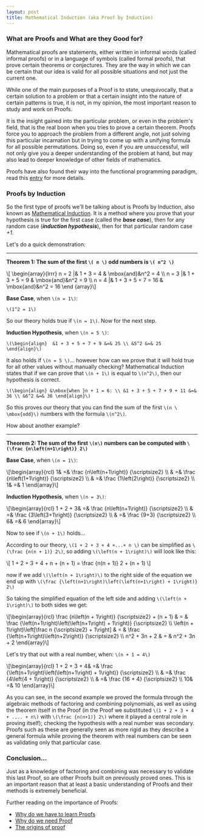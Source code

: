```yaml
---
layout: post
title: Mathematical Induction (aka Proof by Induction)
---
```

### What are Proofs and What are they Good for?
Mathematical proofs are statements, either written in informal words (called informal proofs) or in a language of symbols (called formal proofs), that prove certain theorems or conjectures. They are the way in which we can be certain that our idea is valid for all possible situations and not just the current one.

While one of the main purposes of a Proof is to state, unequivocally, that a certain solution to a problem or that a certain insight into the nature of certain patterns is true, it is not, in my opinion, the most important reason to study and work on Proofs.

It is the insight gained into the particular problem, or even in the problem's field, that is the real boon when you tries to prove a certain theorem. Proofs force you to approach the problem from a different angle, not just solving this particular incarnation but in trying to come up with a unifying formula for all possible permutations. Doing so, even if you are unsuccessful, will not only give you a deeper understanding of the problem at hand, but may also lead to deeper knowledge of other fields of mathematics.

Proofs have also found their way into the functional programming paradigm, read this [entry](http://en.wikipedia.org/wiki/Curry-Howard_correspondence) for more details.

### Proofs by Induction
So the first type of proofs we'll be talking about is Proofs by Induction, also known as [Mathematical Induction](http://en.wikipedia.org/wiki/Mathematical_induction). It is a method where you prove that your hypothesis is true for the first case (called the ***base case***), then for any random case (***induction hypothesis***), then for that particular random case *+1*.

Let's do a quick demonstration:
***
**Theorem 1: The sum of the first `\( n \)` odd numbers is `\( n^2 \)`**
<div>
\[ \begin{array}{lrrr}
n = 2 |& 1 + 3 = 4 & \mbox{and}&n^2 = 4 \\
n = 3 |& 1 + 3 + 5 = 9 & \mbox{and}&n^2 = 9 \\
n = 4 |& 1 + 3 + 5 + 7 = 16 & \mbox{and}&n^2 = 16
\end {array}\]
</div>

**Base Case**, when `\(n = 1\)`:

`\(1^2 = 1\)`

So our theory holds true if `\(n = 1\)`. Now for the next step.

**Induction Hypothesis**, when `\(n = 5 \)`:

`\(\begin{align} 
&1 + 3 + 5 + 7 + 9 &=& 25 \\
&5^2 &=& 25 \end{align}\)`

It also holds if `\(n = 5 \)`... however how can we prove that it will hold true for all other values without manually checking? Mathematical Induction states that if we can prove that `\(n + 1\)` is equal to `\(n^2\)`, then our hypothesis is correct.

`\(\begin{align} &\mbox{when }n + 1 = 6: \\
&1 + 3 + 5 + 7 + 9 + 11 &=& 36 \\
&6^2 &=& 36 \end{align}\)`

So this proves our theory that you can find the sum of the first `\(n \ \mbox{odd}\)` numbers with the formula `\(n^2\)`.

How about another example?
***
**Theorem 2: The sum of the first `\(n\)` numbers can be computed with `\(\frac {n\left(n+1\right)} 2\)`**

**Base Case**, when `\(n = 1\)`:

<div>
\[\begin{array}{rcl}
1& =& \frac {n\left(n+1\right)} {\scriptsize2} \\
& =& \frac {n\left(1+1\right)} {\scriptsize2} \\
& =& \frac {1\left(2\right)} {\scriptsize2} \\
1& =& 1 \end{array}\]
</div>

**Induction Hypothesis**, when `\(n = 3\)`:

<div>
\[\begin{array}{rcl}
1 + 2 + 3& =& \frac {n\left(n+1\right)} {\scriptsize2} \\
& =& \frac {3\left(3+1\right)} {\scriptsize2} \\
& =& \frac {9+3} {\scriptsize2} \\
6& =& 6 \end{array}\]
</div>

Now to see if `\(n + 1\)` holds...

According to our theory, `\(1 + 2 + 3 + 4 +...+ n \)` can be simplified as `\(\frac {n(n + 1)} 2\)`, so adding `\(\left(n + 1\right)\)` will look like this:
<div>
\[
1 + 2 + 3 + 4 + n + (n + 1) = \frac {n(n + 1)} 2 + (n + 1)
\]
</div>

now if we add `\(\left(n + 1\right)\)` to the right side of the equation we end up with `\(\frac {\left(n+1\right)\left(\left(n+1\right) + 1\right)} 2\)`

So taking the simplified equation of the left side and adding `\(\left(n + 1\right)\)` to both sides we get:
<div>
\[\begin{array}{rcl}
\frac {n\left(n + 1\right)} {\scriptsize2} + (n + 1) & = & \frac {\left(n+1\right)\left(\left(n+1\right) + 1\right)} {\scriptsize2} \\
\left(n + 1\right)\left[\frac n {\scriptsize2} + 1\right] & = & \frac {\left(n+1\right)\left(n+2\right)} {\scriptsize2} \\
n^2 + 3n + 2 & = & n^2 + 3n + 2 
\end{array}\]
</div>

Let's try that out with a real number, when: `\(n + 1 = 4\)`
<div>
\[\begin{array}{rcl}
1 + 2 + 3 + 4& =& \frac {\left(n+1\right)\left(\left(n+1\right) + 1\right)} {\scriptsize2} \\
& =& \frac {4\left(4 + 1\right)} {\scriptsize2} \\
& =& \frac {16 + 4} {\scriptsize2} \\
10& =& 10 \end{array}\]
</div>

As you can see, in the second example we proved the formula through the algebraic methods of factoring and combining polynomials, as well as using the theorem itself in the Proof (in the Proof we substituted `\(1 + 2 + 3 + 4 + .... + n\)` with `\(\frac {n(n+1)} 2\)` where it played a central role in proving itself); checking the hypothesis with a real number was secondary. Proofs such as these are generally seen as more rigid as they describe a general formula while proving the theorem with real numbers can be seen as validating only that particular case.

### Conclusion...
Just as a knowledge of factoring and combining was necessary to validate this last Proof, so are other Proofs built on previously proved ones. This is an important reason that at least a basic understanding of Proofs and their methods is extremely beneficial.

Further reading on the importance of Proofs:

* [Why do we have to learn Proofs](http://www.math.sc.edu/~cooper/proofs.pdf)
* [Why do we need Proof](http://ife.ens-lyon.fr/publications/edition-electronique/cerme6/wg2-03-hemmi-lofwall.pdf)
* [The origins of proof](http://plus.maths.org/content/origins-proof)


